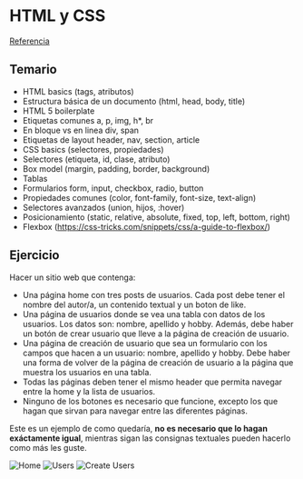 # HTML y CSS

[Referencia](referencia.md)

## Temario

- HTML basics (tags, atributos)
- Estructura básica de un documento (html, head, body, title)
- HTML 5 boilerplate
- Etiquetas comunes a, p, img, h*, br
- En bloque vs en linea div, span
- Etiquetas de layout header, nav, section, article
- CSS basics (selectores, propiedades)
- Selectores (etiqueta, id, clase, atributo)
- Box model (margin, padding, border, background)
- Tablas
- Formularios form, input, checkbox, radio, button
- Propiedades comunes (color, font-family, font-size, text-align)
- Selectores avanzados (union, hijos, :hover)
- Posicionamiento (static, relative, absolute, fixed, top, left, bottom, right)
- Flexbox (https://css-tricks.com/snippets/css/a-guide-to-flexbox/)

## Ejercicio

Hacer un sitio web que contenga:
  - Una página home con tres posts de usuarios. Cada post debe tener el nombre del autor/a, un contenido textual y un boton de like.
  - Una página de usuarios donde se vea una tabla con datos de los usuarios. Los datos son: nombre, apellido y hobby. Además, debe haber un botón de crear usuario que lleve a la página de creación de usuario.
  - Una página de creación de usuario que sea un formulario con los campos que hacen a un usuario: nombre, apellido y hobby. Debe haber una forma de volver de la página de creación de usuario a la página que muestra los usuarios en una tabla.
  - Todas las páginas deben tener el mismo header que permita navegar entre la home y la lista de usuarios.
  - Ninguno de los botones es necesario que funcione, excepto los que hagan que sirvan para navegar entre las diferentes páginas.

Este es un ejemplo de como quedaría, **no es necesario que lo hagan exáctamente igual**, mientras sigan las consignas textuales pueden hacerlo como más les guste.

![Home](ejercicio/home.png)
![Users](ejercicio/users.png)
![Create Users](ejercicio/create-users.png)